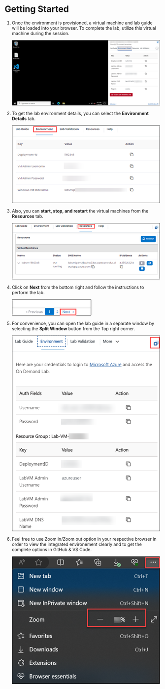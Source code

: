 # Getting Started

1. Once the environment is provisioned, a virtual machine and lab guide will be loaded into your browser. To complete the lab, utilize this virtual machine during the session.
 
   ![Picture1](./images/gt1.1.png)

1. To get the lab environment details, you can select the **Environment Details** tab.

    ![Picture1](./images/gt2.12.png)

1. Also, you can **start, stop, and restart** the virtual machines from the **Resources** tab.

   ![Picture1](./images/gt3.png)     

1. Click on **Next** from the bottom right and follow the instructions to perform the lab.

     ![Picture1](./images/gt4.png ) 

1. For convenience, you can open the lab guide in a separate window by selecting the **Split Window** button from the Top right corner.

     ![](./images/splitwindows.png)

1. Feel free to use Zoom in/Zoom out option in your respective browser in order to view the integrated environement clearly and to get the complete options in GitHub & VS Code.

   ![Picture1](./images/resolution.png ) 
